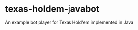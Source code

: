 texas-holdem-javabot
====================

An example bot player for Texas Hold'em implemented in Java

